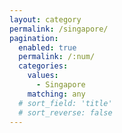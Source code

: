 ```yaml
---
layout: category
permalink: /singapore/
pagination: 
  enabled: true
  permalink: /:num/
  categories:
    values:
      - Singapore
    matching: any
  # sort_field: 'title'
  # sort_reverse: false
---
```


